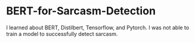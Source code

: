 # BERT-for-Sarcasm-Detection
I learned about BERT, Distilbert, Tensorflow, and Pytorch. I was not able to train a model to successfully detect sarcasm.
